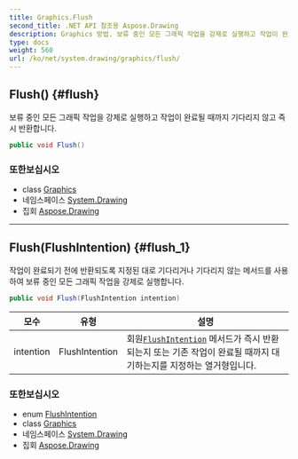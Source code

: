 ```yaml
---
title: Graphics.Flush
second_title: .NET API 참조용 Aspose.Drawing
description: Graphics 방법. 보류 중인 모든 그래픽 작업을 강제로 실행하고 작업이 완료될 때까지 기다리지 않고 즉시 반환합니다.
type: docs
weight: 560
url: /ko/net/system.drawing/graphics/flush/
---
```

## Flush() {#flush}

보류 중인 모든 그래픽 작업을 강제로 실행하고 작업이 완료될 때까지 기다리지 않고 즉시 반환합니다.

```csharp
public void Flush()
```

### 또한보십시오

* class [Graphics](../)
* 네임스페이스 [System.Drawing](../../graphics/)
* 집회 [Aspose.Drawing](../../../)

---

## Flush(FlushIntention) {#flush_1}

작업이 완료되기 전에 반환되도록 지정된 대로 기다리거나 기다리지 않는 메서드를 사용하여 보류 중인 모든 그래픽 작업을 강제로 실행합니다.

```csharp
public void Flush(FlushIntention intention)
```

| 모수 | 유형 | 설명 |
| --- | --- | --- |
| intention | FlushIntention | 회원[`FlushIntention`](../../../system.drawing.drawing2d/flushintention/) 메서드가 즉시 반환되는지 또는 기존 작업이 완료될 때까지 대기하는지를 지정하는 열거형입니다. |

### 또한보십시오

* enum [FlushIntention](../../../system.drawing.drawing2d/flushintention/)
* class [Graphics](../)
* 네임스페이스 [System.Drawing](../../graphics/)
* 집회 [Aspose.Drawing](../../../)


